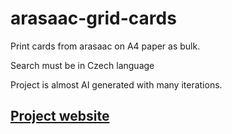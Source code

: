 # arasaac-grid-cards
Print cards from arasaac on A4 paper as bulk.

Search must be in Czech language

 Project is almost AI generated with many iterations.

## [Project website](https://mtrakal.github.io/arasaac-grid-cards/)